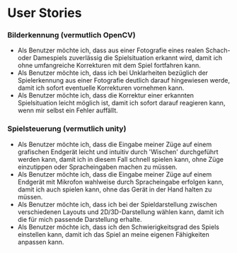 # User Stories

### Bilderkennung (vermutlich OpenCV)
- Als Benutzer möchte ich, dass aus einer Fotografie eines realen Schach- oder Damespiels zuverlässig die Spielsituation erkannt wird, damit ich ohne umfangreiche Korrekturen mit dem Spiel fortfahren kann.
- Als Benutzer möchte ich, dass ich bei Unklarheiten bezüglich der Spielerkennung aus einer Fotografie deutlich darauf hingewiesen werde, damit ich sofort eventuelle Korrekturen vornehmen kann.
- Als Benutzer möchte ich, dass die Korrektur einer erkannten Spielsituation leicht möglich ist, damit ich sofort darauf reagieren kann, wenn mir selbst ein Fehler auffällt.

### Spielsteuerung (vermutlich unity)
- Als Benutzer möchte ich, dass die Eingabe meiner Züge auf einem grafischen Endgerät leicht und intuitiv durch 'Wischen' durchgeführt werden kann, damit ich in diesem Fall schnell spielen kann, ohne Züge einzutippen oder Spracheingaben machen zu müssen.
- Als Benutzer möchte ich, dass die Eingabe meiner Züge auf einem Endgerät mit Mikrofon wahlweise durch Spracheingabe erfolgen kann, damit ich auch spielen kann, ohne das Gerät in der Hand halten zu müssen.
- Als Benutzer möchte ich, dass ich bei der Spieldarstellung zwischen verschiedenen Layouts und 2D/3D-Darstellung wählen kann, damit ich die für mich passende Darstellung erhalte.
- Als Benutzer möchte ich, dass ich den Schwierigkeitsgrad des Spiels einstellen kann, damit ich das Spiel an meine eigenen Fähigkeiten anpassen kann.
